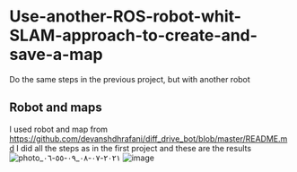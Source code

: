 # Use-another-ROS-robot-whit-SLAM-approach-to-create-and-save-a-map
Do the same steps in the previous project, but with another robot


## Robot and maps
I used robot and map from https://github.com/devanshdhrafani/diff_drive_bot/blob/master/README.md
I did all the steps as in the first project and these are the results 
![photo_٢٠٢١-٠٧-٠٨_٠٩-٥٥-٠٦](https://user-images.githubusercontent.com/85634063/124895230-09367200-dfe5-11eb-8b8a-b27b13806dd4.jpg)
![image](https://user-images.githubusercontent.com/85634063/124895553-51559480-dfe5-11eb-981f-fc50c5861127.png)
